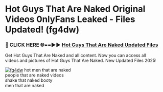 # Hot Guys That Are Naked Original Videos 0nlyFans Leaked - Files Updated! (fg4dw)

<h3>🔴 CLICK HERE 🌐==►► <a href="https://tinyurl.com/yckcrads" rel="nofollow">Hot Guys That Are Naked Updated Files</a></h3>

Get Hot Guys That Are Naked and all content. Now you can access all videos and pictures of Hot Guys That Are Naked. New Updated Files 2025!

[![fg4dw](https://i.imgur.com/hpKpOFt.gif)](https://tinyurl.com/yckcrads)
hot men that are naked<br>
people that are naked videos<br>
shake that naked booty<br>
men that are naked